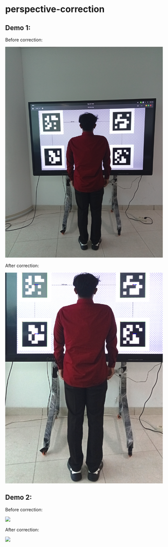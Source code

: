 # perspective-correction

## Demo 1:

Before correction:  

![](https://github.com/auralius/perspective-correction/blob/main/img1.jpg)


After correction:

![](https://github.com/auralius/perspective-correction/blob/main/img1_.jpg)


## Demo 2:

Before correction:  

![](https://github.com/auralius/perspective-correction/blob/main/src.gif)


After correction:

![](https://github.com/auralius/perspective-correction/blob/main/out.gif)



